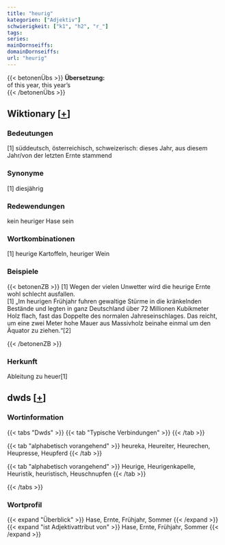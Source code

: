 ```yaml
---
title: "heurig"
kategorien: ["Adjektiv"]
schwierigkeit: ["k1", "h2", "r_"]
tags:
series:
mainDornseiffs:
domainDornseiffs:
url: "heurig"
---
```


{{< betonenÜbs >}}
**Übersetzung:**  
of this year, this year’s  
{{< /betonenÜbs >}}

## Wiktionary [[+](https://de.wiktionary.org/wiki/heurig)]

### Bedeutungen
[1] süddeutsch, österreichisch, schweizerisch: dieses Jahr, aus diesem Jahr/von der letzten Ernte stammend  

### Synonyme
[1] diesjährig  

### Redewendungen
kein heuriger Hase sein  

### Wortkombinationen
[1] heurige Kartoffeln, heuriger Wein  

### Beispiele
{{< betonenZB >}}
[1] Wegen der vielen Unwetter wird die heurige Ernte wohl schlecht ausfallen.  
[1] „Im heurigen Frühjahr fuhren gewaltige Stürme in die kränkelnden Bestände und legten in ganz Deutschland über 72 Millionen Kubikmeter Holz flach, fast das Doppelte des normalen Jahreseinschlages. Das reicht, um eine zwei Meter hohe Mauer aus Massivholz beinahe einmal um den Äquator zu ziehen.“[2]  

{{< /betonenZB >}}
### Herkunft
Ableitung zu heuer[1]  



## dwds [[+](https://www.dwds.de/wb/heurig)]

### Wortinformation
{{< tabs "Dwds" >}}
{{< tab "Typische Verbindungen" >}}
{{< /tab >}}

{{< tab "alphabetisch vorangehend" >}}
heureka, Heureiter, Heurechen, Heupresse, Heupferd
{{< /tab >}}

{{< tab "alphabetisch vorangehend" >}}
Heurige, Heurigenkapelle, Heuristik, heuristisch, Heuschnupfen
{{< /tab >}}

{{< /tabs >}}

### Wortprofil
{{< expand "Überblick" >}} Hase, Ernte, Frühjahr, Sommer {{< /expand >}}
{{< expand "ist Adjektivattribut von" >}} Hase, Ernte, Frühjahr, Sommer {{< /expand >}}


